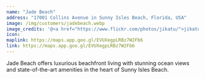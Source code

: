 ```yaml
---
name: "Jade Beach"
address: "17001 Collins Avenue in Sunny Isles Beach, Florida, USA"
image: /img/customers/jadebeach.webp
image_credits: '@<a href="https://www.flickr.com/photos/jikatu/">jikatu</a>'
icon: 
maplink: https://maps.app.goo.gl/EVUXegpLRBz7W2Fb6
link: https://maps.app.goo.gl/EVUXegpLRBz7W2Fb6
---
```

Jade Beach offers luxurious beachfront living with stunning ocean views and state-of-the-art amenities in the heart of Sunny Isles Beach.
